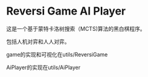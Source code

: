 # Reversi Game AI Player

这是一个基于蒙特卡洛树搜索（MCTS)算法的黑白棋程序。

包括人机对弈和人人对弈。

game的实现和可视化在utils/ReversiGame

AiPlayer的实现在utils/AiPlayer
